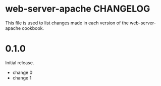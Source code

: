 # web-server-apache CHANGELOG

This file is used to list changes made in each version of the web-server-apache cookbook.

# 0.1.0

Initial release.

- change 0
- change 1

